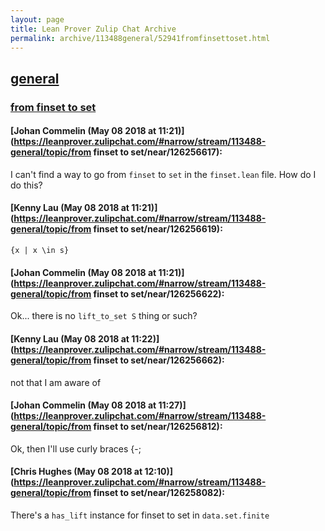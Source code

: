 ```yaml
---
layout: page
title: Lean Prover Zulip Chat Archive 
permalink: archive/113488general/52941fromfinsettoset.html
---
```


## [general](index.html)
### [from finset to set](52941fromfinsettoset.html)

#### [Johan Commelin (May 08 2018 at 11:21)](https://leanprover.zulipchat.com/#narrow/stream/113488-general/topic/from finset to set/near/126256617):
I can't find a way to go from `finset` to `set` in the `finset.lean` file. How do I do this?

#### [Kenny Lau (May 08 2018 at 11:21)](https://leanprover.zulipchat.com/#narrow/stream/113488-general/topic/from finset to set/near/126256619):
`{x | x \in s}`

#### [Johan Commelin (May 08 2018 at 11:21)](https://leanprover.zulipchat.com/#narrow/stream/113488-general/topic/from finset to set/near/126256622):
Ok... there is no `lift_to_set S` thing or such?

#### [Kenny Lau (May 08 2018 at 11:22)](https://leanprover.zulipchat.com/#narrow/stream/113488-general/topic/from finset to set/near/126256662):
not that I am aware of

#### [Johan Commelin (May 08 2018 at 11:27)](https://leanprover.zulipchat.com/#narrow/stream/113488-general/topic/from finset to set/near/126256812):
Ok, then I'll use curly braces {-;

#### [Chris Hughes (May 08 2018 at 12:10)](https://leanprover.zulipchat.com/#narrow/stream/113488-general/topic/from finset to set/near/126258082):
There's a `has_lift` instance for finset to set in `data.set.finite`

